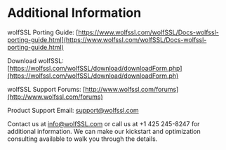 # Additional Information

wolfSSL Porting Guide: [https://www.wolfssl.com/wolfSSL/Docs-wolfssl-porting-guide.html](https://www.wolfssl.com/wolfSSL/Docs-wolfssl-porting-guide.html)

Download wolfSSL: [https://wolfssl.com/wolfSSL/download/downloadForm.php](https://wolfssl.com/wolfSSL/download/downloadForm.ph)

wolfSSL Support Forums: [http://www.wolfssl.com/forums](http://www.wolfssl.com/forums)

Product Support Email: [support@wolfssl.com](mailto:support@wolfssl.com)

Contact us at [info@wolfSSL.com](mailto:info@wolfSSL.com) or call us at +1 425 245-8247 for additional information. We can make our kickstart and optimization consulting available to walk you through the details.

